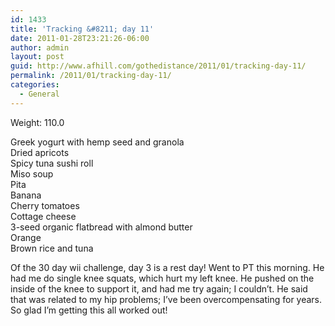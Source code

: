 ```yaml
---
id: 1433
title: 'Tracking &#8211; day 11'
date: 2011-01-28T23:21:26-06:00
author: admin
layout: post
guid: http://www.afhill.com/gothedistance/2011/01/tracking-day-11/
permalink: /2011/01/tracking-day-11/
categories:
  - General
---
```

Weight: 110.0

Greek yogurt with hemp seed and granola  
Dried apricots  
Spicy tuna sushi roll  
Miso soup  
Pita  
Banana  
Cherry tomatoes  
Cottage cheese  
3-seed organic flatbread with almond butter  
Orange  
Brown rice and tuna

Of the 30 day wii challenge, day 3 is a rest day! Went to PT this morning. He had me do single knee squats, which hurt my left knee. He pushed on the inside of the knee to support it, and had me try again; I couldn&#8217;t. He said that was related to my hip problems; I&#8217;ve been overcompensating for years. So glad I&#8217;m getting this all worked out!